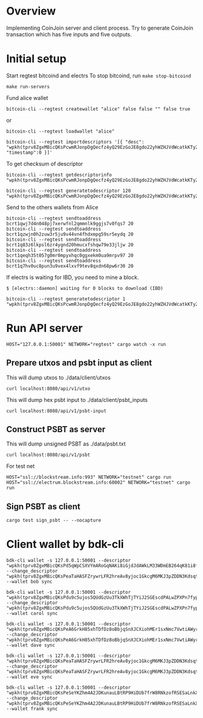 # Overview
Implementing CoinJoin server and client process.
Try to generate CoinJoin transaction which has five inputs and five outputs.  

# Initial setup

Start regtest bitcoind and electrs
To stop bitcoind, run `make stop-bitcoind`
```shell
make run-servers
```

Fund alice wallet
```shell
bitcoin-cli --regtest createwallet "alice" false false "" false true
```
or
```shell
bitcoin-cli --regtest loadwallet "alice"
```

```shell
bitcoin-cli --regtest importdescriptors '[{ "desc": "wpkh(tprv8ZgxMBicQKsPcwmRJonpDgQecfz4yQ29EzGoJE8gdo22yhWZHJVdWcatkKTy28CqGxnfuyZmaVeehVb52RPJVc1qrs8dVR6uQvcZwWdcX5w/84h/1h/0h/0/*)#88ru8wxx", "timestamp":0 }]'
```
To get checksum of descriptor
```shell
bitcoin-cli --regtest getdescriptorinfo "wpkh(tprv8ZgxMBicQKsPcwmRJonpDgQecfz4yQ29EzGoJE8gdo22yhWZHJVdWcatkKTy28CqGxnfuyZmaVeehVb52RPJVc1qrs8dVR6uQvcZwWdcX5w/84h/1h/0h/0/*)"
```

```shell
bitcoin-cli --regtest generatetodescriptor 120 "wpkh(tprv8ZgxMBicQKsPcwmRJonpDgQecfz4yQ29EzGoJE8gdo22yhWZHJVdWcatkKTy28CqGxnfuyZmaVeehVb52RPJVc1qrs8dVR6uQvcZwWdcX5w/84h/1h/0h/0/0)"
```

Send to the others wallets from Alice
```shell
bitcoin-cli --regtest sendtoaddress bcrt1qwj7d4n048pj7xerwfnl2qmmnlk9ggjs7v0fqs7 20
bitcoin-cli --regtest sendtoaddress bcrt1qzwjn0h2zuw3r5ju9v44vn4fhdxmpg59sr5eydq 20
bitcoin-cli --regtest sendtoaddress bcrt1q83z6lkpsl6zr4ygnd20hmucxfshqw79e33jljw 20
bitcoin-cli --regtest sendtoaddress bcrt1qeqh35t057g0mr0mpyxhqc0ggxekm0ua9mrpv97 20
bitcoin-cli --regtest sendtoaddress bcrt1q7hv0uc8pun3u9vex4lxvf9tev8qxdn68pw6r30 20
```

If electrs is waiting for IBD, you need to mine a block.  
```shell
$ [electrs::daemon] waiting for 0 blocks to download (IBD)
```

```shell
bitcoin-cli --regtest generatetodescriptor 1 "wpkh(tprv8ZgxMBicQKsPcwmRJonpDgQecfz4yQ29EzGoJE8gdo22yhWZHJVdWcatkKTy28CqGxnfuyZmaVeehVb52RPJVc1qrs8dVR6uQvcZwWdcX5w/84h/1h/0h/0/0)"
```

# Run API server
```shell
HOST="127.0.0.1:50001" NETWORK="regtest" cargo watch -x run
```

## Prepare utxos and psbt input as client

This will dump utxos to ./data/client/utxos
```shell
curl localhost:8080/api/v1/utxo
```

This will dump hex psbt input to ./data/client/psbt_inputs
```shell
curl localhost:8080/api/v1/psbt-input
```

## Construct PSBT as server
This will dump unsigned PSBT as ./data/psbt.txt
```shell
curl localhost:8080/api/v1/psbt
```

For test net
```shell
HOST="ssl://blockstream.info:993" NETWORK="testnet" cargo run
HOST="ssl://electrum.blockstream.info:60002" NETWORK="testnet" cargo run
```

## Sign PSBT as client
```shell
cargo test sign_psbt -- --nocapture
```

# Client wallet by bdk-cli
```shell
bdk-cli wallet -s 127.0.0.1:50001 --descriptor "wpkh(tprv8ZgxMBicQKsPd5qWpCSXVYmARoGqNAKi8iGjdJdAWkLM33WDmEB264qK81i8f9G1WiSHcK4QRyNrFxjDMB5VqNK2z1JvkpaQxuZvN2X7tot/84'/1'/0'/0/*)" --change_descriptor "wpkh(tprv8ZgxMBicQKsPeaTaHASFZrywrLFR2hreAv8yjoc1GkcgM6MKJ3pZDDN3Kdsqtz9xaZj4asJiyhH7ATuW7FzrCg1amJcEcmU2VdYCk4eMjYC/84'/1'/0'/1/*)" --wallet bob sync
```

```shell
bdk-cli wallet -s 127.0.0.1:50001 --descriptor "wpkh(tprv8ZgxMBicQKsPdu9c5ujos5QUdGzUu3TkXWhTjTYiJ2SGEscdPALwZPXPn7fypuMi6eiD42YDV1qRTEdiV5DNaYLhHEijUn4Y7dAiJAHYCn3/84'/1'/0'/0/*)" --change_descriptor "wpkh(tprv8ZgxMBicQKsPdu9c5ujos5QUdGzUu3TkXWhTjTYiJ2SGEscdPALwZPXPn7fypuMi6eiD42YDV1qRTEdiV5DNaYLhHEijUn4Y7dAiJAHYCn3/84'/1'/0'/1/*)" --wallet carol sync
```

```shell
bdk-cli wallet -s 127.0.0.1:50001 --descriptor "wpkh(tprv8ZgxMBicQKsPeA6GrkH85xhTDfDz8oBbjqSnXJCXiohMEr1sxNmc7VwtiAWyrT9rNxWnNveaZ2MKJ9nAC1htJPvKkDZs7w8p6jHEtZWMk3J/84'/1'/0'/0/*)" --change_descriptor "wpkh(tprv8ZgxMBicQKsPeA6GrkH85xhTDfDz8oBbjqSnXJCXiohMEr1sxNmc7VwtiAWyrT9rNxWnNveaZ2MKJ9nAC1htJPvKkDZs7w8p6jHEtZWMk3J/84'/1'/0'/1/*)" --wallet dave sync
```

```shell
bdk-cli wallet -s 127.0.0.1:50001 --descriptor "wpkh(tprv8ZgxMBicQKsPeaTaHASFZrywrLFR2hreAv8yjoc1GkcgM6MKJ3pZDDN3Kdsqtz9xaZj4asJiyhH7ATuW7FzrCg1amJcEcmU2VdYCk4eMjYC/84'/1'/0'/0/*)" --change_descriptor "wpkh(tprv8ZgxMBicQKsPeaTaHASFZrywrLFR2hreAv8yjoc1GkcgM6MKJ3pZDDN3Kdsqtz9xaZj4asJiyhH7ATuW7FzrCg1amJcEcmU2VdYCk4eMjYC/84'/1'/0'/1/*)" --wallet eve sync
```

```shell
bdk-cli wallet -s 127.0.0.1:50001 --descriptor "wpkh(tprv8ZgxMBicQKsPeSeYKZhm4A2JDKunauLBtRP9HiDUb7frW8RNkzofRSESaLnkXL4m5ihADerbgFmLyWWJvzwU28HALbYEFqRrsNbpHFUaAoa/84'/1'/0'/0/*)" --change_descriptor "wpkh(tprv8ZgxMBicQKsPeSeYKZhm4A2JDKunauLBtRP9HiDUb7frW8RNkzofRSESaLnkXL4m5ihADerbgFmLyWWJvzwU28HALbYEFqRrsNbpHFUaAoa/84'/1'/0'/1/*)" --wallet frank sync
```
